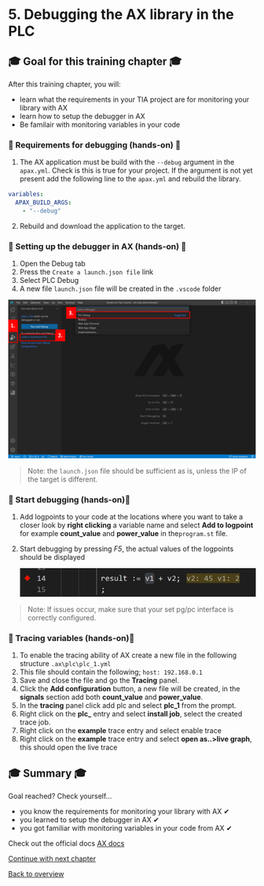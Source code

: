 # 5. Debugging the AX library in the PLC

## :mortar_board: Goal for this training chapter :mortar_board:

After this training chapter, you will:

- learn what the requirements in your TIA project are for monitoring your library with AX
- learn how to setup the debugger in AX
- Be familair with monitoring variables in your code

### :raised_hands: Requirements for debugging (hands-on) :raised_hands:

1. The AX application must be build with the `--debug` argument in the `apax.yml`. Check is this is true for your project. If the argument is not yet present add the following line to the `apax.yml` and rebuild the library.

```yaml
variables:
  APAX_BUILD_ARGS:
    - "--debug"
```

2. Rebuild and download the application to the target.

### :raised_hands: Setting up the debugger in AX (hands-on) :raised_hands:

1. Open the Debug tab
2. Press the `Create a launch.json file` link
3. Select PLC Debug
4. A new file `launch.json` file will be created in the `.vscode` folder

![drawing](./assets/20230712_141214_image.png)

> Note: the `launch.json` file should be sufficient as is, unless the IP of the target is different.

### :raised_hands: Start debugging (hands-on):raised_hands:

1. Add logpoints to your code at the locations where you want to take a closer look by **right clicking** a variable name and select **Add to logpoint** for example **count_value** and **power_value** in the`program.st` file.
2. Start debugging by pressing *F5*, the actual values of the logpoints should be displayed

   ![drawing](./assets/20230712_152836_image.png)

> Note: If issues occur, make sure that your set pg/pc interface is correctly configured.

### :raised_hands: Tracing variables (hands-on):raised_hands:

1. To enable the tracing ability of AX create a new file in the following structure `.ax\plc\plc_1.yml`
2. This file should contain the following;
   ```host: 192.168.0.1```
3. Save and close the file and go the **Tracing** panel.
4. Click the **Add configuration** button, a new file will be created, in the **signals** section add both **count_value** and **power_value**.
5. In the **tracing** panel click add plc and select **plc_1** from the prompt.
6. Right click on the **plc_** entry and select **install job**, select the created trace job.
7. Right click on the **example** trace entry and select enable trace
8. Right click on the **example** trace entry and select **open as..>live graph**, this should open the live trace

## :mortar_board: Summary :mortar_board:

Goal reached? Check yourself...

- you know the requirements for monitoring your library with AX ✔
- you learned to setup the debugger in AX ✔
- you got familiar with monitoring variables in your code from AX ✔

Check out the official docs [AX docs](https://console.simatic-ax.siemens.io/docs/ax2tia/debugging_workflow)

[Continue with next chapter](./6-oop.md)

[Back to overview](./../README.md)
